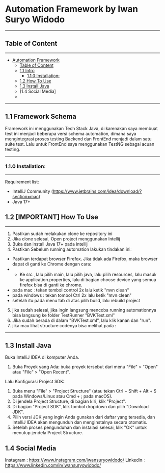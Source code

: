 # Automation Framework by Iwan Suryo Widodo

_ _ _

## Table of Content

- - -
<!-- TOC -->
* [Automation Framework ](#java-test-framework)
    * [Table of Content](#table-of-content)
    * [1.1 Intro](#11-framework-schema)
        * [1.1.0 Installation:](#110-installation)
    * [1.2 How To Use](#12-how-to-use)
    * [1.3 Install Java](... )
    * [1.4 Social Media]
    *


<!-- TOC -->

- - -

## 1.1 Framework Schema
Framework ini menggunakan Tech Stack Java, di karenakan saya membuat test ini menjadi  beberapa versi schema automation, dimana saya mengintegrasi proses testing Backend dan FrontEnd menjadi dalam satu suite test. Lalu untuk FrontEnd saya menggunakan TestNG sebagai acuan testing.

- - -


### 1.1.0 Installation:

- - -

Requirement list:
* IntelliJ Community
  (https://www.jetbrains.com/idea/download/?section=mac)
* Java 17+


## 1.2 [IMPORTANT] How To Use
- - -
1. Pastikan sudah melakukan clone ke repository ini
2. Jika clone selesai, Open project menggunakan Intellij
3. Buka dan install Java 17+ pada intellij
4. Pastikan Sebelum running automation lakukan tindakan ini:
*  Pastikan terdapat browser Firefox. Jika tidak ada Firefox, maka browser dapat di ganti ke Chrome dengan cara:
* * Ke src , lalu pilih main, lalu pilih java, lalu pilih resources, lalu masuk ke application.properties, lalu di bagian choose device yang semua firefox bisa di ganti ke chrome.
*  pada mac : tekan tombol control 2x lalu ketik "mvn clean"
*  pada windows : tekan tombol Ctrl 2x lalu ketik "mvn clean"
* setelah itu pada menu tab di atas pilih build, lalu rebuild project
5. jika sudah selesai, jika ingin langsung mencoba running automationnya bisa langsung ke folder TestRunner "BVKTest.xml"
6. Jika sudah berada di dalam "BVKTest.xml", lalu klik kanan dan "run".
7. jika mau lihat structure codenya bisa melihat pada :


- - -
## 1.3 Install Java

Buka IntelliJ IDEA di komputer Anda.
1. Buka Proyek yang Ada: buka proyek tersebut dari menu "File" > "Open" atau "File" > "Open Recent".

Lalu Konfigurasi Project SDK:
1. Buka menu "File" > "Project Structure" (atau tekan Ctrl + Shift + Alt + S pada Windows/Linux atau Cmd + ; pada macOS).
2. Di jendela Project Structure, di bagian kiri, klik "Project".
3. Di bagian "Project SDK", klik tombol dropdown dan pilih "Download JDK".
4. Pilih versi JDK yang ingin Anda gunakan dari daftar yang tersedia, dan IntelliJ IDEA akan mengunduh dan menginstalnya secara otomatis.
5. Setelah proses pengunduhan dan instalasi selesai, klik "OK" untuk menutup jendela Project Structure.

## 1.4 Social Media

Instagram : https://www.instagram.com/iwansuryowidodo/
Linkedin : https://www.linkedin.com/in/iwansuryowidodo/







